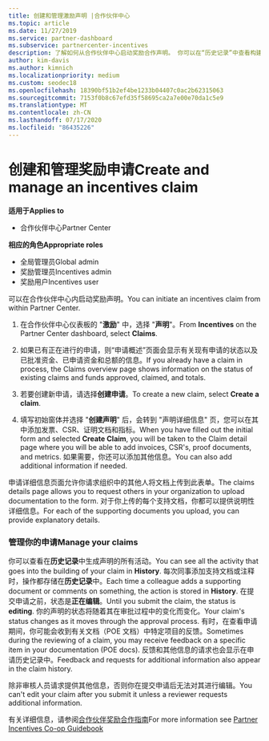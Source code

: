 ```yaml
---
title: 创建和管理激励声明 |合作伙伴中心
ms.topic: article
ms.date: 11/27/2019
ms.service: partner-dashboard
ms.subservice: partnercenter-incentives
description: 了解如何从合作伙伴中心启动奖励合作声明。 你可以在“历史记录”中查看构建申请所涉及的所有活动。
author: kim-davis
ms.author: kimnich
ms.localizationpriority: medium
ms.custom: seodec18
ms.openlocfilehash: 18390bf51b2ef4be1233b04407c0ac2b62315063
ms.sourcegitcommit: 7153f0b8c67efd35f58695ca2a7e00e70da1c5e9
ms.translationtype: MT
ms.contentlocale: zh-CN
ms.lasthandoff: 07/17/2020
ms.locfileid: "86435226"
---
```

# <a name="create-and-manage-an-incentives-claim"></a><span data-ttu-id="c2f94-104">创建和管理奖励申请</span><span class="sxs-lookup"><span data-stu-id="c2f94-104">Create and manage an incentives claim</span></span>

<span data-ttu-id="c2f94-105">**适用于**</span><span class="sxs-lookup"><span data-stu-id="c2f94-105">**Applies to**</span></span>
- <span data-ttu-id="c2f94-106">合作伙伴中心</span><span class="sxs-lookup"><span data-stu-id="c2f94-106">Partner Center</span></span>

<span data-ttu-id="c2f94-107">**相应的角色**</span><span class="sxs-lookup"><span data-stu-id="c2f94-107">**Appropriate roles**</span></span>

- <span data-ttu-id="c2f94-108">全局管理员</span><span class="sxs-lookup"><span data-stu-id="c2f94-108">Global admin</span></span>
- <span data-ttu-id="c2f94-109">奖励管理员</span><span class="sxs-lookup"><span data-stu-id="c2f94-109">Incentives admin</span></span>
- <span data-ttu-id="c2f94-110">奖励用户</span><span class="sxs-lookup"><span data-stu-id="c2f94-110">Incentives user</span></span>

<span data-ttu-id="c2f94-111">可以在合作伙伴中心内启动奖励声明。</span><span class="sxs-lookup"><span data-stu-id="c2f94-111">You can initiate an incentives claim from within Partner Center.</span></span> 

1. <span data-ttu-id="c2f94-112">在合作伙伴中心仪表板的 "**激励**" 中，选择 "**声明**"。</span><span class="sxs-lookup"><span data-stu-id="c2f94-112">From **Incentives** on the Partner Center dashboard, select **Claims**.</span></span>

2.  <span data-ttu-id="c2f94-113">如果已有正在进行的申请，则“申请概述”页面会显示有关现有申请的状态以及已批准资金、已申请资金和总额的信息。</span><span class="sxs-lookup"><span data-stu-id="c2f94-113">If you already have a claim in process, the Claims overview page shows information on the status of existing claims and funds approved, claimed, and totals.</span></span>

3.  <span data-ttu-id="c2f94-114">若要创建新申请，请选择**创建申请**。</span><span class="sxs-lookup"><span data-stu-id="c2f94-114">To create a new claim, select **Create a claim**.</span></span>

4.  <span data-ttu-id="c2f94-115">填写初始窗体并选择 "**创建声明**" 后，会转到 "声明详细信息" 页，您可以在其中添加发票、CSR、证明文档和指标。</span><span class="sxs-lookup"><span data-stu-id="c2f94-115">When you have filled out the initial form and selected **Create Claim**, you will be taken to the Claim detail page where you will be able to add invoices, CSR's, proof documents, and metrics.</span></span> <span data-ttu-id="c2f94-116">如果需要，你还可以添加其他信息。</span><span class="sxs-lookup"><span data-stu-id="c2f94-116">You can also add additional information if needed.</span></span>

<span data-ttu-id="c2f94-117">申请详细信息页面允许你请求组织中的其他人将文档上传到此表单。</span><span class="sxs-lookup"><span data-stu-id="c2f94-117">The claims details page allows you to request others in your organization to upload documentation to the form.</span></span> <span data-ttu-id="c2f94-118">对于你上传的每个支持文档，你都可以提供说明性详细信息。</span><span class="sxs-lookup"><span data-stu-id="c2f94-118">For each of the supporting documents you upload, you can provide explanatory details.</span></span> 

### <a name="manage-your-claims"></a><span data-ttu-id="c2f94-119">管理你的申请</span><span class="sxs-lookup"><span data-stu-id="c2f94-119">Manage your claims</span></span>

<span data-ttu-id="c2f94-120">你可以查看在**历史记录**中生成声明的所有活动。</span><span class="sxs-lookup"><span data-stu-id="c2f94-120">You can see all the activity that goes into the building of your claim in **History**.</span></span> <span data-ttu-id="c2f94-121">每次同事添加支持文档或注释时，操作都存储在**历史记录**中。</span><span class="sxs-lookup"><span data-stu-id="c2f94-121">Each time a colleague adds a supporting document or comments on something, the action is stored in **History**.</span></span> <span data-ttu-id="c2f94-122">在提交申请之前，状态是**正在编辑**。</span><span class="sxs-lookup"><span data-stu-id="c2f94-122">Until you submit the claim, the status is **editing**.</span></span> <span data-ttu-id="c2f94-123">你的声明的状态将随着其在审批过程中的变化而变化。</span><span class="sxs-lookup"><span data-stu-id="c2f94-123">Your claim's status changes as it moves through the approval process.</span></span> <span data-ttu-id="c2f94-124">有时，在查看申请期间，你可能会收到有关文档（POE 文档）中特定项目的反馈。</span><span class="sxs-lookup"><span data-stu-id="c2f94-124">Sometimes during the reviewing of a claim, you may receive feedback on a specific item in your documentation (POE docs).</span></span> <span data-ttu-id="c2f94-125">反馈和其他信息的请求也会显示在申请历史记录中。</span><span class="sxs-lookup"><span data-stu-id="c2f94-125">Feedback and requests for additional information also appear in the claim history.</span></span> 

<span data-ttu-id="c2f94-126">除非审核人员请求提供其他信息，否则你在提交申请后无法对其进行编辑。</span><span class="sxs-lookup"><span data-stu-id="c2f94-126">You can't edit your claim after you submit it unless a reviewer requests additional information.</span></span>

<span data-ttu-id="c2f94-127">有关详细信息，请参阅[合作伙伴奖励合作指南](https://assets.microsoft.com/coop-guidebook.pdf)</span><span class="sxs-lookup"><span data-stu-id="c2f94-127">For more information see [Partner Incentives Co-op Guidebook](https://assets.microsoft.com/coop-guidebook.pdf)</span></span>
